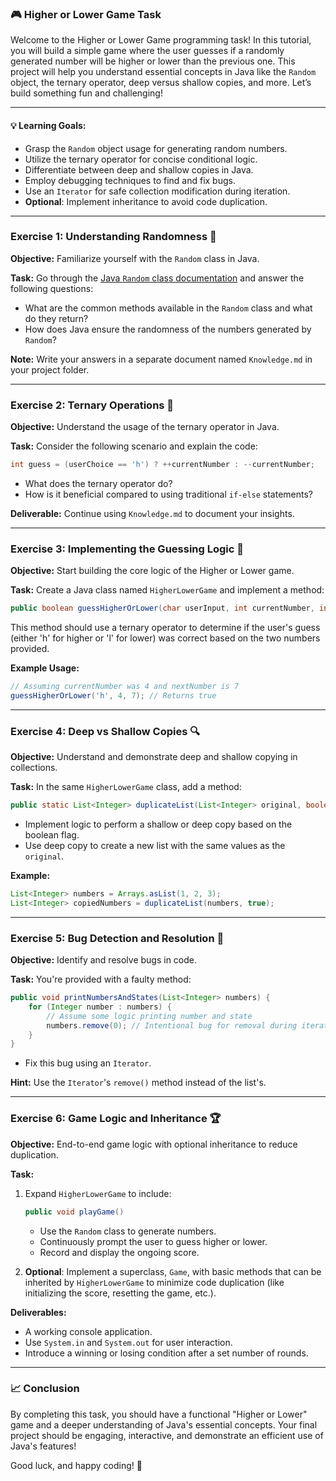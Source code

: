 ### 🎮 Higher or Lower Game Task

Welcome to the Higher or Lower Game programming task! In this tutorial, you will build a simple game where the user guesses if a randomly generated number will be higher or lower than the previous one. This project will help you understand essential concepts in Java like the `Random` object, the ternary operator, deep versus shallow copies, and more. Let’s build something fun and challenging!

---

#### 💡 Learning Goals:
- Grasp the `Random` object usage for generating random numbers.
- Utilize the ternary operator for concise conditional logic.
- Differentiate between deep and shallow copies in Java.
- Employ debugging techniques to find and fix bugs.
- Use an `Iterator` for safe collection modification during iteration.
- **Optional**: Implement inheritance to avoid code duplication.

---

### Exercise 1: Understanding Randomness 🎲
**Objective:** Familiarize yourself with the `Random` class in Java.

**Task:** Go through the [Java `Random` class documentation](https://docs.oracle.com/en/java/javase/17/docs/api/java.base/java/util/Random.html) and answer the following questions:
  - What are the common methods available in the `Random` class and what do they return?
  - How does Java ensure the randomness of the numbers generated by `Random`?

**Note:** Write your answers in a separate document named `Knowledge.md` in your project folder.

---

### Exercise 2: Ternary Operations 🤔
**Objective:** Understand the usage of the ternary operator in Java.

**Task:** Consider the following scenario and explain the code:

```java
int guess = (userChoice == 'h') ? ++currentNumber : --currentNumber;
```

- What does the ternary operator do?
- How is it beneficial compared to using traditional `if-else` statements?

**Deliverable:** Continue using `Knowledge.md` to document your insights.

---

### Exercise 3: Implementing the Guessing Logic 🧩
**Objective:** Start building the core logic of the Higher or Lower game.

**Task:** Create a Java class named `HigherLowerGame` and implement a method:
```java
public boolean guessHigherOrLower(char userInput, int currentNumber, int nextNumber)
```
This method should use a ternary operator to determine if the user's guess (either 'h' for higher or 'l' for lower) was correct based on the two numbers provided.

**Example Usage:**
```java
// Assuming currentNumber was 4 and nextNumber is 7
guessHigherOrLower('h', 4, 7); // Returns true
```

---

### Exercise 4: Deep vs Shallow Copies 🔍
**Objective:** Understand and demonstrate deep and shallow copying in collections.

**Task:** In the same `HigherLowerGame` class, add a method:
```java
public static List<Integer> duplicateList(List<Integer> original, boolean deepCopy)
```
- Implement logic to perform a shallow or deep copy based on the boolean flag. 
- Use deep copy to create a new list with the same values as the `original`.

**Example:**
```java
List<Integer> numbers = Arrays.asList(1, 2, 3);
List<Integer> copiedNumbers = duplicateList(numbers, true);
```

---

### Exercise 5: Bug Detection and Resolution 🔧
**Objective:** Identify and resolve bugs in code.

**Task:** You're provided with a faulty method:
```java
public void printNumbersAndStates(List<Integer> numbers) {
    for (Integer number : numbers) {
        // Assume some logic printing number and state
        numbers.remove(0); // Intentional bug for removal during iteration
    }
}
```
- Fix this bug using an `Iterator`.

**Hint:** Use the `Iterator`'s `remove()` method instead of the list's.

---

### Exercise 6: Game Logic and Inheritance 🏆
**Objective:** End-to-end game logic with optional inheritance to reduce duplication.

**Task:** 
1. Expand `HigherLowerGame` to include:
    ```java
    public void playGame()
    ```
    - Use the `Random` class to generate numbers.
    - Continuously prompt the user to guess higher or lower.
    - Record and display the ongoing score.

2. **Optional**: Implement a superclass, `Game`, with basic methods that can be inherited by `HigherLowerGame` to minimize code duplication (like initializing the score, resetting the game, etc.).

**Deliverables:** 
- A working console application.
- Use `System.in` and `System.out` for user interaction.
- Introduce a winning or losing condition after a set number of rounds.

---

### 📈 Conclusion
By completing this task, you should have a functional "Higher or Lower" game and a deeper understanding of Java's essential concepts. Your final project should be engaging, interactive, and demonstrate an efficient use of Java's features!

Good luck, and happy coding! 🚀